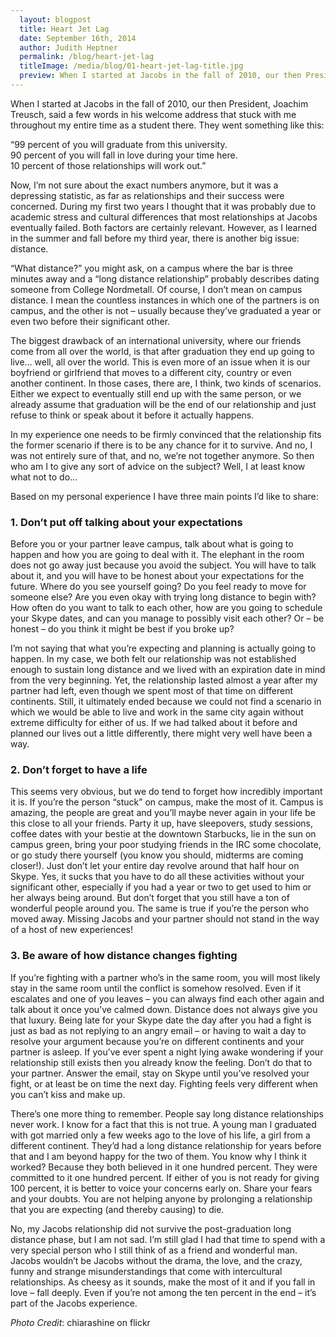 ```yaml
---
  layout: blogpost
  title: Heart Jet Lag
  date: September 16th, 2014
  author: Judith Heptner
  permalink: /blog/heart-jet-lag
  titleImage: /media/blog/01-heart-jet-lag-title.jpg
  preview: When I started at Jacobs in the fall of 2010, our then President, Joachim Treusch, said a few words in his welcome address that stuck with me throughout my entire time as a student there.
---
```


When I started at Jacobs in the fall of 2010, our then President, Joachim Treusch, said a few words in his welcome address that stuck with me throughout my entire time as a student there. They went something like this:

“99 percent of you will graduate from this university.  
90 percent of you will fall in love during your time here.  
10 percent of those relationships will work out.”

Now, I’m not sure about the exact numbers anymore, but it was a depressing statistic, as far as relationships and their success were concerned. During my first two years I thought that it was probably due to academic stress and cultural differences that most relationships at Jacobs eventually failed. Both factors are certainly relevant. However, as I learned in the summer and fall before my third year, there is another big issue: distance.

“What distance?” you might ask, on a campus where the bar is three minutes away and a “long distance relationship” probably describes dating someone from College Nordmetall. Of course, I don’t mean on campus distance. I mean the countless instances in which one of the partners is on campus, and the other is not – usually because they’ve graduated a year or even two before their significant other.

The biggest drawback of an international university, where our friends come from all over the world, is that after graduation they end up going to live… well, all over the world. This is even more of an issue when it is our boyfriend or girlfriend that moves to a different city, country or even another continent. In those cases, there are, I think, two kinds of scenarios. Either we expect to eventually still end up with the same person, or we already assume that graduation will be the end of our relationship and just refuse to think or speak about it before it actually happens.

In my experience one needs to be firmly convinced that the relationship fits the former scenario if there is to be any chance for it to survive. And no, I was not entirely sure of that, and no, we’re not together anymore. So then who am I to give any sort of advice on the subject? Well, I at least know what not to do…

Based on my personal experience I have three main points I’d like to share:

### 1. Don’t put off talking about your expectations

Before you or your partner leave campus, talk about what is going to happen and how you are going to deal with it. The elephant in the room does not go away just because you avoid the subject. You will have to talk about it, and you will have to be honest about your expectations for the future. Where do you see yourself going? Do you feel ready to move for someone else? Are you even okay with trying long distance to begin with? How often do you want to talk to each other, how are you going to schedule your Skype dates, and can you manage to possibly visit each other? Or – be honest – do you think it might be best if you broke up?

I’m not saying that what you’re expecting and planning is actually going to happen. In my case, we both felt our relationship was not established enough to sustain long distance and we lived with an expiration date in mind from the very beginning. Yet, the relationship lasted almost a year after my partner had left, even though we spent most of that time on different continents. Still, it ultimately ended because we could not find a scenario in which we would be able to live and work in the same city again without extreme difficulty for either of us. If we had talked about it before and planned our lives out a little differently, there might very well have been a way.

### 2. Don’t forget to have a life

This seems very obvious, but we do tend to forget how incredibly important it is. If you’re the person “stuck” on campus, make the most of it. Campus is amazing, the people are great and you’ll maybe never again in your life be this close to all your friends. Party it up, have sleepovers, study sessions, coffee dates with your bestie at the downtown Starbucks, lie in the sun on campus green, bring your poor studying friends in the IRC some chocolate, or go study there yourself (you know you should, midterms are coming closer!). Just don’t let your entire day revolve around that half hour on Skype. Yes, it sucks that you have to do all these activities without your significant other, especially if you had a year or two to get used to him or her always being around. But don’t forget that you still have a ton of wonderful people around you. The same is true if you’re the person who moved away. Missing Jacobs and your partner should not stand in the way of a host of new experiences!

### 3. Be aware of how distance changes fighting

If you’re fighting with a partner who’s in the same room, you will most likely stay in the same room until the conflict is somehow resolved. Even if it escalates and one of you leaves – you can always find each other again and talk about it once you’ve calmed down. Distance does not always give you that luxury. Being late for your Skype date the day after you had a fight is just as bad as not replying to an angry email – or having to wait a day to resolve your argument because you’re on different continents and your partner is asleep. If you’ve ever spent a night lying awake wondering if your relationship still exists then you already know the feeling. Don’t do that to your partner. Answer the email, stay on Skype until you’ve resolved your fight, or at least be on time the next day. Fighting feels very different when you can’t kiss and make up.

There’s one more thing to remember. People say long distance relationships never work. I know for a fact that this is not true. A young man I graduated with got married only a few weeks ago to the love of his life, a girl from a different continent. They’d had a long distance relationship for years before that and I am beyond happy for the two of them. You know why I think it worked? Because they both believed in it one hundred percent. They were committed to it one hundred percent. If either of you is not ready for giving 100 percent, it is better to voice your concerns early on. Share your fears and your doubts. You are not helping anyone by prolonging a relationship that you are expecting (and thereby causing) to die.

No, my Jacobs relationship did not survive the post-graduation long distance phase, but I am not sad. I’m still glad I had that time to spend with a very special person who I still think of as a friend and wonderful man. Jacobs wouldn’t be Jacobs without the drama, the love, and the crazy, funny and strange misunderstandings that come with intercultural relationships. As cheesy as it sounds, make the most of it and if you fall in love – fall deeply. Even if you’re not among the ten percent in the end – it’s part of the Jacobs experience.

*Photo Credit*: chiarashine on flickr